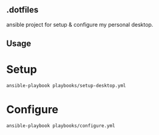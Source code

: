 ## .dotfiles

ansible project for setup & configure my personal desktop.

## Usage

# Setup
```
ansible-playbook playbooks/setup-desktop.yml
```
# Configure
```
ansible-playbook playbooks/configure.yml
```
